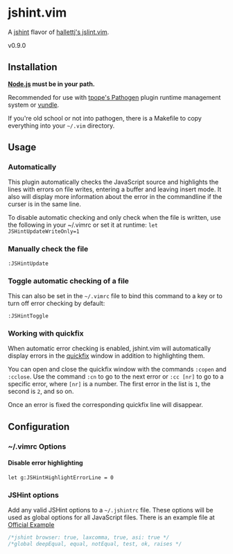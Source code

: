 # jshint.vim

A [jshint](https://github.com/jshint/jshint) flavor of [hallettj's
jslint.vim](https://github.com/hallettj/jslint.vim).

v0.9.0

## Installation

**[Node.js](http://nodejs.org) must be in your path.**

Recommended for use with [tpope's Pathogen](https://github.com/tpope/vim-pathogen) plugin runtime management system or [vundle](https://github.com/gmarik/vundle).

If you're old school or not into pathogen, there is a Makefile to copy everything into your `~/.vim` directory.

## Usage

### Automatically

This plugin automatically checks the JavaScript source and highlights the lines with errors on file writes, entering a buffer and leaving insert mode. It also will display more information about the error in the commandline if the curser is in the same line.

To disable automatic checking and only check when the file is written, use the following in your ~/.vimrc or set it at runtime:
`let JSHintUpdateWriteOnly=1`

### Manually check the file

`:JSHintUpdate`

### Toggle automatic checking of a file

This can also be set in the `~/.vimrc` file to bind this command to a key or to turn off error checking by default:

`:JSHintToggle`

### Working with quickfix

When automatic error checking is enabled, jshint.vim will automatically display errors in the [quickfix][] window in addition to highlighting them.

You can open and close the quickfix window with the commands `:copen` and `:cclose`.  Use the command `:cn` to go to the next error or `:cc [nr]` to go to a specific error, where `[nr]` is a number.  The first error in the list is `1`, the second is `2`, and so on.

Once an error is fixed the corresponding quickfix line will disappear.

[quickfix]: http://vimdoc.sourceforge.net/htmldoc/quickfix.html  "Vim documentation: quickfix"

## Configuration

### ~/.vimrc Options

#### Disable error highlighting

`let g:JSHintHighlightErrorLine = 0`

### JSHint options

Add any valid JSHint options to a `~/.jshintrc` file. These options will be used as global options for all JavaScript files. There is an example file at [Official Example](https://github.com/jshint/jshint/blob/master/examples/.jshintrc)

```js
/*jshint browser: true, laxcomma, true, asi: true */
/*global deepEqual, equal, notEqual, test, ok, raises */
```
